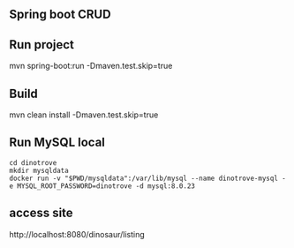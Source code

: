 ## Spring boot CRUD

## Run project
mvn spring-boot:run -Dmaven.test.skip=true

## Build
mvn clean install -Dmaven.test.skip=true

## Run MySQL local
```
cd dinotrove
mkdir mysqldata
docker run -v "$PWD/mysqldata":/var/lib/mysql --name dinotrove-mysql -e MYSQL_ROOT_PASSWORD=dinotrove -d mysql:8.0.23
```

## access site
http://localhost:8080/dinosaur/listing